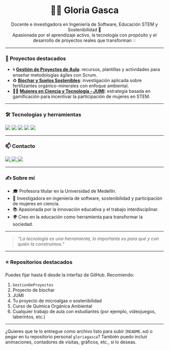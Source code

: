 <h1 align="center">👩‍💻 Gloria Gasca</h1>

<p align="center">
Docente e investigadora en Ingeniería de Software, Educación STEM y Sostenibilidad 🌱<br>
Apasionada por el aprendizaje activo, la tecnología con propósito y el desarrollo de proyectos reales que transforman 💡
</p>

---

### 🚀 Proyectos destacados

- 🌀 [**Gestión de Proyectos de Aula**](https://github.com/gloriagasca/GestionDeProyectos): recursos, plantillas y actividades para enseñar metodologías ágiles con Scrum.
- ♻️ [**Biochar y Suelos Sostenibles**](https://github.com/tu-repo-biochar): investigación aplicada sobre fertilizantes orgánico-minerales con enfoque ambiental.
- 👩‍🔬 [**Mujeres en Ciencia y Tecnología - JUMI**](https://github.com/tu-repo-jumi): estrategia basada en gamificación para incentivar la participación de mujeres en STEM.

---

### 🛠️ Tecnologías y herramientas

<p align="left">
  <img src="https://img.shields.io/badge/Python-3776AB?style=for-the-badge&logo=python&logoColor=white"/>
  <img src="https://img.shields.io/badge/Jupyter-F37626?style=for-the-badge&logo=Jupyter&logoColor=white"/>
  <img src="https://img.shields.io/badge/Markdown-000000?style=for-the-badge&logo=markdown&logoColor=white"/>
  <img src="https://img.shields.io/badge/GitHub-181717?style=for-the-badge&logo=github&logoColor=white"/>
  <img src="https://img.shields.io/badge/LaTeX-008080?style=for-the-badge&logo=latex&logoColor=white"/>
</p>

---

### 📫 Contacto

<p>
  <a href="mailto:gloriagasca@ejemplo.com">
    <img src="https://img.shields.io/badge/Email-gloriagasca@ejemplo.com-blue?style=flat-square&logo=gmail"/>
  </a>
  <a href="https://www.linkedin.com/in/gloriagasca">
    <img src="https://img.shields.io/badge/LinkedIn-gloriagasca-0077B5?style=flat-square&logo=linkedin"/>
  </a>
  <a href="https://twitter.com/gloriagasca">
    <img src="https://img.shields.io/badge/Twitter-@gloriagasca-1DA1F2?style=flat-square&logo=twitter"/>
  </a>
</p>

---

### ✍️ Sobre mí

- 🎓 Profesora titular en la Universidad de Medellín.
- 🔬 Investigadora en ingeniería de software, sostenibilidad y participación de mujeres en ciencia.
- 📚 Apasionada por la innovación educativa y el trabajo interdisciplinar.
- 🌍 Creo en la educación como herramienta para transformar la sociedad.

---

> _“La tecnología es una herramienta, lo importante es para qué y con quién la construimos.”_

---

### ⭐ Repositorios destacados

Puedes fijar hasta 6 desde la interfaz de GitHub. Recomiendo:

1. `GestionDeProyectos`
2. Proyecto de biochar
3. JUMI
4. Tu proyecto de microalgas o sostenibilidad
5. Curso de Química Orgánica Ambiental
6. Cualquier trabajo de aula con estudiantes (por ejemplo, videojuegos, laberintos, etc.)

---

¿Quieres que te lo entregue como archivo listo para subir (`README.md`) o pegar en tu repositorio personal `gloriagasca`? También puedo incluir animaciones, contadores de visitas, gráficos, etc., si lo deseas.
